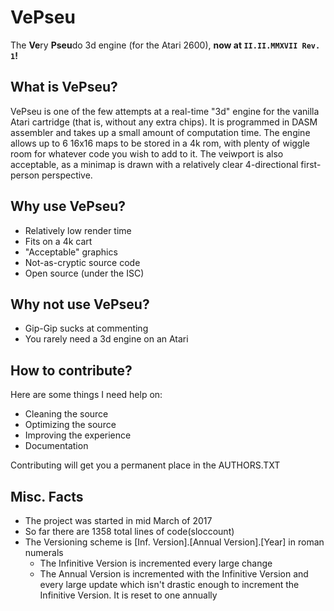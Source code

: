 # VePseu

The **Ve**ry **Pseu**do 3d engine (for the Atari 2600), **now at `II.II.MMXVII
Rev. 1`!**

## What is VePseu?

VePseu is one of the few attempts at a real-time "3d" engine for the vanilla
Atari cartridge (that is, without any extra chips). It is programmed in DASM
assembler and takes up a small amount of computation time. The engine allows up
to 6 16x16 maps to be stored in a 4k rom, with plenty of wiggle room for
whatever code you wish to add to it. The veiwport is also acceptable, as a
minimap is drawn with a relatively clear 4-directional first-person perspective.

## Why use VePseu?

 * Relatively low render time
 * Fits on a 4k cart
 * "Acceptable" graphics
 * Not-as-cryptic source code
 * Open source (under the ISC)

## Why not use VePseu?

 * Gip-Gip sucks at commenting
 * You rarely need a 3d engine on an Atari

## How to contribute?

Here are some things I need help on:

 * Cleaning the source
 * Optimizing the source
 * Improving the experience
 * Documentation

Contributing will get you a permanent place in the AUTHORS.TXT

## Misc. Facts
 * The project was started in mid March of 2017
 * So far there are 1358 total lines of code(sloccount)
 * The Versioning scheme is [Inf. Version].[Annual Version].[Year] in roman
   numerals
     * The Infinitive Version is incremented every large change
     * The Annual Version is incremented with the Infinitive Version and every
       large update which isn't drastic enough to increment the Infinitive
       Version. It is reset to one annually
